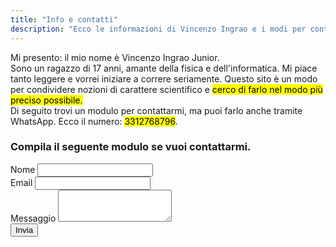 ```yaml
---
title: "Info e contatti"
description: "Ecco le informazioni di Vincenzo Ingrao e i modi per contattarlo."
---
```

Mi presento: il mio nome è Vincenzo Ingrao Junior.  
Sono un ragazzo di 17 anni, amante della fisica e dell'informatica. Mi piace tanto leggere e vorrei iniziare a correre seriamente. Questo sito è un modo per condividere nozioni di carattere scientifico e <mark>cerco di farlo nel modo più preciso possibile.</mark>  
Di seguito trovi un modulo per contattarmi, ma puoi farlo anche tramite WhatsApp. Ecco il numero: <mark>3312768796</mark>.
<h3 class="form-subtitle">Compila il seguente modulo se vuoi contattarmi.</h3>
    <form data-netlify="true" method="post" name="contact-form" action="/conferma">
    <div class="form-div">
    <label class="form-label" for="name">Nome</label>
    <input type="text" name="name" id="name" class="form-text">
    </div>
    <div class="form-div">
    <label class="form-label" for="email">Email</label>
    <input type="text" name="email" id="email" class="form-text">
    </div>
    <div class="form-div">
    <label class="form-label" for="message">Messaggio</label>
    <textarea type="text" name="message" id="message" class="form-text-message" rows="3"></textarea>
    </div>
    <div class="form-div">
    <input class="form-button" type="submit" value="Invia">
    </div>
</form>